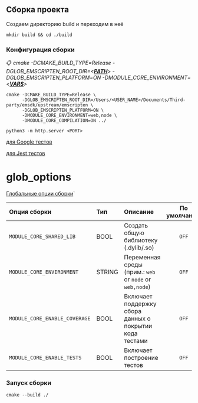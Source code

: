## Сборка проекта

Создаем директорию build и переходим в неё

```console
mkdir build && cd ./build
```

### Конфигурация сборки

📋 *cmake -DCMAKE_BUILD_TYPE=Release -DGLOB_EMSCRIPTEN_ROOT_DIR=<[__PATH__](#glob_options)> -DGLOB_EMSCRIPTEN_PLATFORM=ON -DMODULE_CORE_ENVIRONMENT=<[__VARS__](#glob_options)>*

```console
cmake -DCMAKE_BUILD_TYPE=Release \
      -DGLOB_EMSCRIPTEN_ROOT_DIR=/Users/<USER_NAME>/Documents/Third-party/emsdk/upstream/emscripten \
      -DGLOB_EMSCRIPTEN_PLATFORM=ON \
      -DMODULE_CORE_ENVIRONMENT=web,node \
      -DMODULE_CORE_COMPILATION=ON ../

python3 -m http.server <PORT>
```

[для Google тестов](./lib/cxx/tests/README.md)

[для Jest тестов](./lib/web/tests/README.md)

# glob_options

[Глобальные опции сборки](./docs/glob-options.README.md)`

Опция сборки | Тип | Описание | По умолчанию
:---|:---|:---|:---:
`MODULE_CORE_SHARED_LIB` | BOOL | Создать общую библиотеку (.dylib/.so) | `OFF`
`MODULE_CORE_ENVIRONMENT` | STRING | Переменная среды (прим.: `web` or `node` or `web,node`) | `OFF`
`MODULE_CORE_ENABLE_COVERAGE` | BOOL | Включает поддержку сбора данных о покрытии кода тестами | `OFF`
`MODULE_CORE_ENABLE_TESTS` | BOOL | Включает построение тестов | `OFF`

### Запуск сборки

```console
cmake --build ./
```
